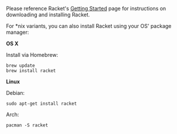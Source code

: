 Please reference Racket's [Getting Started](http://docs.racket-lang.org/getting-started/) page for instructions on downloading and installing Racket.

For *nix variants, you can also install Racket using your OS' package manager:

**OS X**

Install via Homebrew:

```
brew update
brew install racket
```

**Linux**

Debian:
```
sudo apt-get install racket
```

Arch:
```
pacman -S racket
```
